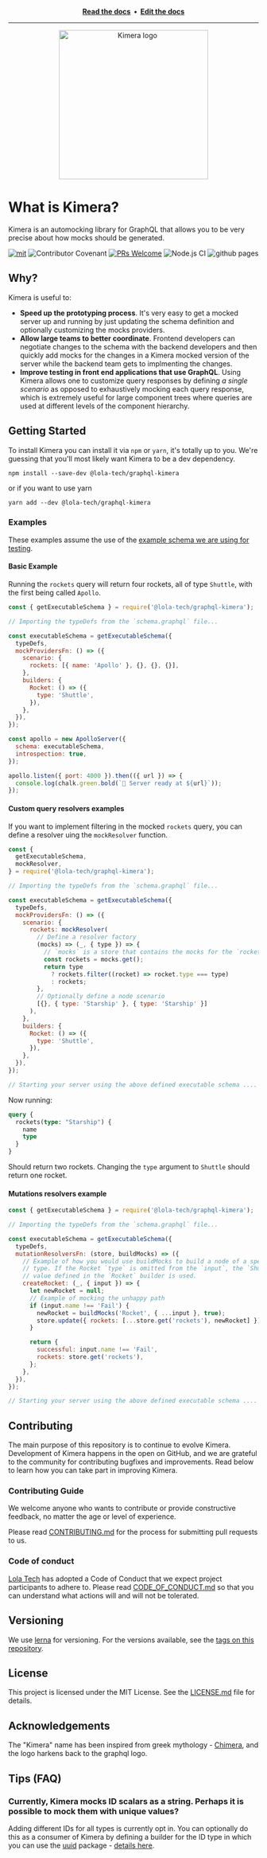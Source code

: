 <p align="center">
  <strong>
    <a href="https://lola-tech.github.io/graphql-kimera/">Read the docs<a/>&nbsp;&nbsp;&bull;&nbsp;&nbsp;<a href="https://github.com/lola-tech/graphql-kimera/tree/master/packages/graphql-kimera-docs/docs">Edit the docs<a/>
  </strong>
</p>

---

<p align="center">
  <img width="300" src="https://cdn.statically.io/gh/lola-tech/graphql-kimera/master/packages/graphql-kimera-docs/static/img/kimera-logo.svg" alt="Kimera logo">
</p>

# What is Kimera?

Kimera is an automocking library for GraphQL that allows you to be very precise about how mocks should be generated.

[![mit](https://img.shields.io/badge/license-MIT-blue)](https://img.shields.io/badge/license-MIT-blue) ![Contributor Covenant](https://img.shields.io/badge/Contributor%20Covenant-v2.0%20adopted-ff69b4.svg) [![PRs Welcome](https://img.shields.io/badge/PRs-welcome-brightgreen.svg?style=flat-square)](http://makeapullrequest.com)
![Node.js CI](https://github.com/lola-tech/graphql-kimera/workflows/Node.js%20CI/badge.svg) ![github pages](https://github.com/lola-tech/graphql-kimera/workflows/github%20pages/badge.svg)

## Why?

Kimera is useful to:

- **Speed up the prototyping process**. It's very easy to get a mocked server up and running by just updating the schema definition and optionally customizing the mocks providers.
- **Allow large teams to better coordinate**. Frontend developers can negotiate changes to the schema with the backend developers and then quickly add mocks for the changes in a Kimera mocked version of the server while the backend team gets to implmenting the changes.
- **Improve testing in front end applications that use GraphQL**. Using Kimera allows one to customize query responses by defining _a single scenario_ as opposed to exhaustively mocking each query response, which is extremely useful for large component trees where queries are used at different levels of the component hierarchy.

## Getting Started

To install Kimera you can install it via `npm` or `yarn`, it's totally up to you. We're guessing that you'll most likely want Kimera to be a dev dependency.

```
npm install --save-dev @lola-tech/graphql-kimera
```

or if you want to use yarn

```
yarn add --dev @lola-tech/graphql-kimera
```

### Examples

These examples assume the use of the [example schema we are using for testing](https://github.com/lola-tech/graphql-kimera/blob/master/packages/graphql-kimera/src/__test__/testing.schema.graphql).

#### Basic Example

Running the `rockets` query will return four rockets, all of type `Shuttle`, with the first being called `Apollo`.

```js
const { getExecutableSchema } = require('@lola-tech/graphql-kimera');

// Importing the typeDefs from the `schema.graphql` file...

const executableSchema = getExecutableSchema({
  typeDefs,
  mockProvidersFn: () => ({
    scenario: {
      rockets: [{ name: 'Apollo' }, {}, {}, {}],
    },
    builders: {
      Rocket: () => ({
        type: 'Shuttle',
      }),
    },
  }),
});

const apollo = new ApolloServer({
  schema: executableSchema,
  introspection: true,
});

apollo.listen({ port: 4000 }).then(({ url }) => {
  console.log(chalk.green.bold(`🚀 Server ready at ${url}`));
});
```

#### Custom query resolvers examples

If you want to implement filtering in the mocked `rockets` query, you can define
a resolver uing the `mockResolver` function.

```js
const {
  getExecutableSchema,
  mockResolver,
} = require('@lola-tech/graphql-kimera');

// Importing the typeDefs from the `schema.graphql` file...

const executableSchema = getExecutableSchema({
  typeDefs,
  mockProvidersFn: () => ({
    scenario: {
      rockets: mockResolver(
        // Define a resolver factory
        (mocks) => (_, { type }) => {
          // `mocks` is a store that contains the mocks for the `rockets` query
          const rockets = mocks.get();
          return type
            ? rockets.filter((rocket) => rocket.type === type)
            : rockets;
        },
        // Optionally define a node scenario
        [{}, { type: 'Starship' }, { type: 'Starship' }]
      ),
    },
    builders: {
      Rocket: () => ({
        type: 'Shuttle',
      }),
    },
  }),
});

// Starting your server using the above defined executable schema ....
```

Now running:

```graphql
query {
  rockets(type: "Starship") {
    name
    type
  }
}
```

Should return two rockets. Changing the `type` argument to `Shuttle` should return one rocket.

#### Mutations resolvers example

```js
const { getExecutableSchema } = require('@lola-tech/graphql-kimera');

// Importing the typeDefs from the `schema.graphql` file...

const executableSchema = getExecutableSchema({
  typeDefs,
  mutationResolversFn: (store, buildMocks) => ({
    // Example of how you would use buildMocks to build a node of a specific
    // type. If the Rocket `type` is omitted from the `input`, the `Shuttle`
    // value defined in the `Rocket` builder is used.
    createRocket: (_, { input }) => {
      let newRocket = null;
      // Example of mocking the unhappy path
      if (input.name !== 'Fail') {
        newRocket = buildMocks('Rocket', { ...input }, true);
        store.update({ rockets: [...store.get('rockets'), newRocket] });
      }

      return {
        successful: input.name !== 'Fail',
        rockets: store.get('rockets'),
      };
    },
  }),
});

// Starting your server using the above defined executable schema ....
```

## Contributing

The main purpose of this repository is to continue to evolve Kimera. Development of Kimera happens in the open on GitHub, and we are grateful to the community for contributing bugfixes and improvements. Read below to learn how you can take part in improving Kimera.

### Contributing Guide

We welcome anyone who wants to contribute or provide constructive feedback, no matter the age or level of experience.

Please read [CONTRIBUTING.md](https://github.com/lola-tech/graphql-kimera/blob/master/CONTRIBUTING.md) for the process for submitting pull requests to us.

### Code of conduct

[Lola Tech](https://www.lola.tech/) has adopted a Code of Conduct that we expect project participants to adhere to. Please read [CODE_OF_CONDUCT.md](https://github.com/lola-tech/graphql-kimera/blob/master/CODE_OF_CONDUCT.md) so that you can understand what actions will and will not be tolerated.

## Versioning

We use [lerna](https://lerna.js.org/) for versioning. For the versions available, see the [tags on this repository](https://github.com/lola-tech/graphql-kimera/tags).

## License

This project is licensed under the MIT License. See the [LICENSE.md](https://github.com/lola-tech/graphql-kimera/blob/master/LICENSE.md) file for details.

## Acknowledgements

The "Kimera" name has been inspired from greek mythology - [Chimera](<https://en.wikipedia.org/wiki/Chimera_(mythology)>), and the logo harkens back to the graphql logo.

## Tips (FAQ)

### Currently, Kimera mocks ID scalars as a string. Perhaps it is possible to mock them with unique values?

Adding different IDs for all types is currently opt in. You can optionally do this as a consumer of Kimera by defining a builder for the ID type in which you can use the [uuid](https://www.npmjs.com/package/uuid) package - [details here](https://github.com/lola-tech/graphql-kimera/issues/64#issuecomment-636201513).
